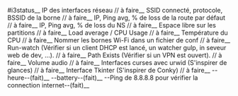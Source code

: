 #i3status__
IP des interfaces réseau // à faire__
SSID connecté, protocole, BSSID de la borne // à faire__
IP, Ping avg, % de loss de la route par défaut // à faire__
IP, Ping avg, % de loss du NS // à faire__
Espace libre sur les partitions // à faire__
Load average / CPU Usage // à faire__
Température du CPU // à faire__
Nommer les bornes Wi-Fi dans un fichier de conf // à faire__
Run-watch (Vérifier si un client DHCP est lancé, un watcher gulp, in seveur web de dev, ...). // à faire__
Path Exists (Vérifier si un VPN est ouvert). // à faire__
Volume audio // à faire__
Interfaces curses avec urwid (S'inspirer de glances) // à faire__
Interface Tkinter (S'inspirer de Conky) // à faire__
--heure--(fait)__
--battery--(fait)__
--Ping de 8.8.8.8 pour vérifier la connection internet--(fait)__
